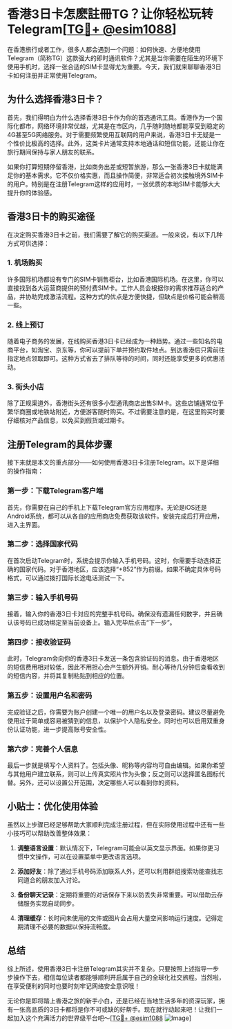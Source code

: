 # 香港3日卡怎麽註冊TG？让你轻松玩转Telegram[[TG💪+ @esim1088](https://t.me/s/esim1088)]

在香港旅行或者工作，很多人都会遇到一个问题：如何快速、方便地使用Telegram（简称TG）这款强大的即时通讯软件？尤其是当你需要在陌生的环境下使用手机时，选择一张合适的SIM卡显得尤为重要。今天，我们就来聊聊香港3日卡如何注册并正常使用Telegram。

## 为什么选择香港3日卡？

首先，我们得明白为什么选择香港3日卡作为你的首选通讯工具。香港作为一个国际化都市，网络环境非常优越，尤其是在市区内，几乎随时随地都能享受到稳定的4G甚至5G网络服务。对于需要频繁使用互联网的用户来说，香港3日卡无疑是一个性价比极高的选择。此外，这类卡片通常支持本地通话和短信功能，还能让你在旅行期间保持与家人朋友的联系。

如果你打算短期停留香港，比如商务出差或短暂旅游，那么一张香港3日卡就能满足你的基本需求。它不仅价格实惠，而且操作简便，非常适合初次接触境外SIM卡的用户。特别是在注册Telegram这样的应用时，一张优质的本地SIM卡能够大大提升你的体验感。

## 香港3日卡的购买途径

在决定购买香港3日卡之前，我们需要了解它的购买渠道。一般来说，有以下几种方式可供选择：

### 1. **机场购买**
许多国际机场都设有专门的SIM卡销售柜台，比如香港国际机场。在这里，你可以直接找到各大运营商提供的预付费SIM卡。工作人员会根据你的需求推荐适合的产品，并协助完成激活流程。这种方式的优点是方便快捷，但缺点是价格可能会稍高一些。

### 2. **线上预订**
随着电子商务的发展，在线购买香港3日卡已经成为一种趋势。通过一些知名的电商平台，如淘宝、京东等，你可以提前下单并预约取件地点。到达香港后只需前往指定地点领取即可。这种方式省去了排队等待的时间，同时还能享受更多的优惠活动。

### 3. **街头小店**
除了正规渠道外，香港街头还有很多小型通讯商店出售SIM卡。这些店铺通常位于繁华商圈或地铁站附近，方便游客随时购买。不过需要注意的是，在这里购买时要仔细核对产品信息，以免买到假货或过期卡。

## 注册Telegram的具体步骤

接下来就是本文的重点部分——如何使用香港3日卡注册Telegram。以下是详细的操作指南：

### 第一步：下载Telegram客户端
首先，你需要在自己的手机上下载Telegram官方应用程序。无论是iOS还是Android系统，都可以从各自的应用商店免费获取该软件。安装完成后打开应用，进入主界面。

### 第二步：选择国家代码
在首次启动Telegram时，系统会提示你输入手机号码。这时，你需要手动选择正确的国家代码。对于香港地区，应该选择“+852”作为前缀。如果不确定具体号码格式，可以通过拨打国际长途电话测试一下。

### 第三步：输入手机号码
接着，输入你的香港3日卡对应的完整手机号码。确保没有遗漏任何数字，并且确认该号码已成功绑定至当前设备上。输入完毕后点击“下一步”。

### 第四步：接收验证码
此时，Telegram会向你的香港3日卡发送一条包含验证码的消息。由于香港地区的短信费用相对较低，因此不用担心会产生额外开销。耐心等待几分钟后查看收到的短信内容，并将其复制粘贴到相应的位置。

### 第五步：设置用户名和密码
完成验证之后，你需要为账户创建一个唯一的用户名以及登录密码。建议尽量避免使用过于简单或容易被猜到的信息，以保护个人隐私安全。同时也可以启用双重身份认证功能，进一步提高账号安全性。

### 第六步：完善个人信息
最后一步就是填写个人资料了。包括头像、昵称等内容均可自由编辑。如果你希望与其他用户建立联系，则可以上传真实照片作为头像；反之则可以选择匿名图标代替。另外，还可以设置公开范围，决定哪些人可以看到你的资料。

## 小贴士：优化使用体验

虽然以上步骤已经足够帮助大家顺利完成注册过程，但在实际使用过程中还有一些小技巧可以帮助改善整体效果：

1. **调整语言设置**：默认情况下，Telegram可能会以英文显示界面。如果你更习惯中文操作，可以在设置菜单中更改语言选项。
   
2. **添加好友**：除了通过手机号码添加联系人外，还可以利用群组搜索功能查找志同道合的朋友加入讨论。

3. **备份聊天记录**：定期将重要的对话保存下来以防丢失非常重要。可以借助云存储服务实现自动同步。

4. **清理缓存**：长时间未使用的文件或图片会占用大量空间影响运行速度。记得定期清理不必要的数据以保持流畅度。

## 总结

综上所述，使用香港3日卡注册Telegram其实并不复杂。只要按照上述指导一步步操作下去，相信每位读者都能够顺利开启属于自己的全球化社交旅程。当然啦，在享受便利的同时也要时刻牢记网络安全意识哦！

无论你是即将踏上香港之旅的新手小白，还是已经在当地生活多年的资深玩家，拥有一张高品质的3日卡都将是你不可或缺的好帮手。现在就行动起来吧！让我们一起加入这个充满活力的世界级平台吧～[[TG💪+ @esim1088](https://t.me/s/esim1088) ![Image](https://i.postimg.cc/4NQfJmqS/Snipaste-2025-05-13-00-14-12.png)]